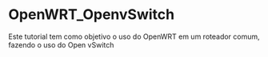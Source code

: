# OpenWRT_OpenvSwitch
Este tutorial tem como objetivo o uso do OpenWRT em um roteador comum, fazendo o uso do Open vSwitch 
